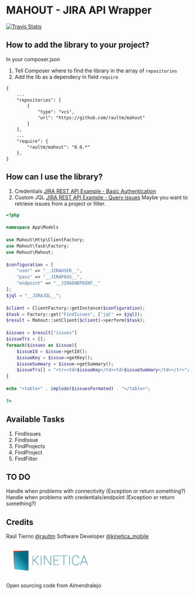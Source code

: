 MAHOUT - JIRA API Wrapper
==========================
[![Travis Statis](https://travis-ci.org/raultm/mahout.svg?branch=master)](https://travis-ci.org/raultm/mahout/builds)

How to add the library to your project?
----------------------------------------

In your composer.json

1.  Tell Composer where to find the library in the array of `repositories`
2.  Add the lib as a dependecy in field `require`

```
{
    ...
    "repositories": [
        {
            "type": "vcs",
            "url": "https://github.com/raultm/mahout"
        }
    ],
    ...
	"require": {
		"raultm/mahout": "0.0.*"
	},
}
```

How can I use the library?
---------------------------

1. Credentials [JIRA REST API Example - Basic Authentication](https://developer.atlassian.com/display/JIRADEV/JIRA+REST+API+Example+-+Basic+Authentication)
2. Custom JQL [JIRA REST API Example - Query issues](https://developer.atlassian.com/display/JIRADEV/JIRA+REST+API+Example+-+Query+issues) Maybe you want to retrieve issues from a project or filter.

```php
<?php

namespace App\Models

use Mahout\Http\ClientFactory;
use Mahout\Task\Factory;
use Mahout\Mahout;

$configuration = [
    "user" => "__JIRAUSER__",
    "pass" => "__JIRAPASS__",
    "endpoint" => "__JIRAENDPOINT__"
];
$jql = "__JIRAJQL__";

$client = ClientFactory::getInstance($configuration);
$task = Factory::get("FindIssues", ["jql" => $jql]);
$result = Mahout::setClient($client)->perform($task);

$issues = $result["issues"]
$issueTrs = [];
foreach($issues as $issue){
    $issueId = $issue->getId();
    $issueKey = $issue->getKey();
    $issueSummary = $issue->getSummary();
    $issueTrs[] = "<tr><td>$issueKey</td><td>$issueSummary</td></tr>";
}

echo "<table>" . implode($issuesFormated) . "</table>";

?>

```
Available Tasks
---------------------------

1. FindIssues
2. FindIssue 
3. FindProjects
4. FindProject
5. FindFilter

TO DO
------
Handle when problems with connectivity (Exception or return something?)
Handle when problems with credentials/endpoint (Exception or return something?)


Credits
--------

Raúl Tierno [@raultm](https://twitter.com/raultm) Software Developer [@kinetica_mobile](https://twitter.com/kinetica_mobile)

[![Kinetica Logo](website/static/logo_kinetica.png)](http://www.kinetica.mobi)

Open sourcing code from Almendralejo
